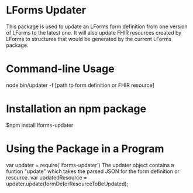 # LForms Updater
This package is used to update an LForms form definition from one version of
LForms to the latest one.  It will also update FHIR resources created by LForms
to structures that would be generated by the current LForms package.

# Command-line Usage
   node bin/updater -f [path to form definition or FHIR resource]

# Installation an npm package
   $npm install lforms-updater

# Using the Package in a Program
   var updater = require('lforms-updater')
The updater object contains a funtion "update" which takes the parsed JSON for
the form definition or resource.
   var updatedResource = updater.update(formDeforResourceToBeUpdated);

